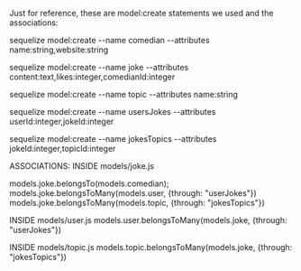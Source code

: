 Just for reference, these are model:create statements we used and the associations:

sequelize model:create --name comedian --attributes name:string,website:string

sequelize model:create --name joke --attributes content:text,likes:integer,comedianId:integer

sequelize model:create --name topic --attributes name:string

sequelize model:create --name usersJokes --attributes userId:integer,jokeId:integer

sequelize model:create --name jokesTopics --attributes jokeId:integer,topicId:integer

ASSOCIATIONS:
INSIDE models/joke.js

models.joke.belongsTo(models.comedian);
models.joke.belongsToMany(models.user, {through: "userJokes"})
models.joke.belongsToMany(models.topic, {through: "jokesTopics"})

INSIDE models/user.js
models.user.belongsToMany(models.joke, {through: "userJokes"})

INSIDE models/topic.js
models.topic.belongsToMany(models.joke, {through: "jokesTopics"})